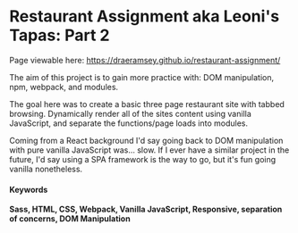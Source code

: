 # Restaurant Assignment aka Leoni's Tapas: Part 2

 Page viewable here: https://draeramsey.github.io/restaurant-assignment/

  The aim of this project is to gain more practice with:
   DOM manipulation, npm, webpack, and modules.

  The goal here was to create a basic three page restaurant site with tabbed browsing. Dynamically render all of the sites content using vanilla JavaScript, and separate the functions/page loads into modules.

  Coming from a React background I'd say going back to DOM manipulation with pure vanilla JavaScript was... slow. If I ever have a similar project in the future, I'd say using a SPA framework is the way to go, but it's fun going vanilla nonetheless.

 #### Keywords
 **Sass, HTML, CSS, Webpack, Vanilla JavaScript, Responsive, separation of concerns, DOM Manipulation**
